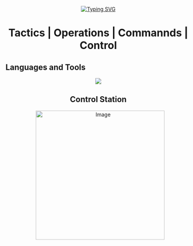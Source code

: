 
<p align="center">
  <a href="https://git.io/typing-svg"><img src="https://readme-typing-svg.herokuapp.com?font=Fira+Code&pause=1000&color=29F718&random=false&width=435&lines=perceive+that+which+cannot+be+seen" alt="Typing SVG" /></a>
</p>

<h1 align="center">Tactics | Operations | Commannds | Control</h1>

## Languages and Tools

<p align="center">
  <a href="https://skillicons.dev">
    <img src="https://skillicons.dev/icons?i=react,nodejs,postgres,git,docker,kubernetes,bash,py,flask,ubuntu,kali,raspberrypi,windows,cloudflare" />
  </a>
</p>

<h2 align="center">Control Station</h2>
<p align="center">
  <img src="https://github.com/TOCC-0p3r4t0r/TOCC-0p3r4t0r/blob/main/tocc.jpeg" alt="Image" style="height: 350px; vertical-align: middle; margin-left: 10px;" />
</p>





